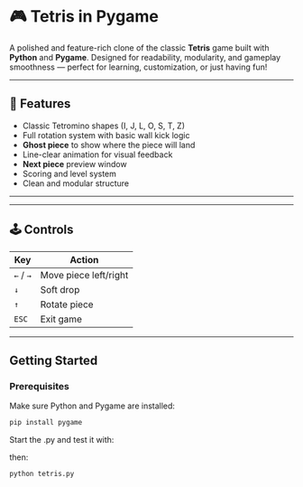 # 🎮 Tetris in Pygame

A polished and feature-rich clone of the classic **Tetris** game built with **Python** and **Pygame**. Designed for readability, modularity, and gameplay smoothness — perfect for learning, customization, or just having fun!

---

## 🧩 Features

-  Classic Tetromino shapes (I, J, L, O, S, T, Z)
-  Full rotation system with basic wall kick logic
-  **Ghost piece** to show where the piece will land
-  Line-clear animation for visual feedback
-  **Next piece** preview window
-  Scoring and level system
-  Clean and modular structure

---

---

## 🕹 Controls

| Key         | Action                     |
|-------------|----------------------------|
| `←` / `→`   | Move piece left/right      |
| `↓`         | Soft drop                  |
| `↑`         | Rotate piece               |
| `ESC`       | Exit game                  |

---

##  Getting Started

### Prerequisites

Make sure Python and Pygame are installed:

```bash
pip install pygame
```

Start the .py and test it with:

then:

```bash
python tetris.py
```
